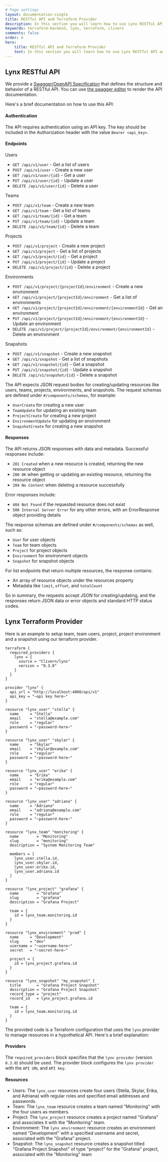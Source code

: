 ```yaml
---
# Page settings
layout: documentation-single
title: RESTful API and Terraform Provider
description: In this section you will learn how to use Lynx RESTful API and the terraform provider to automate the boring stuff.
keywords: terraform-backend, lynx, terraform, clivern
comments: false
order: 4
hero:
    title: RESTful API and Terraform Provider
    text: In this section you will learn how to use Lynx RESTful API and the terraform provider to automate the boring stuff.
---
```


## Lynx RESTful API

We provide a [Swagger/OpenAPI Specification](https://raw.githubusercontent.com/Clivern/Lynx/main/api.yml) that defines the structure and behavior of a RESTful API. You can use [the swagger editor](https://editor.swagger.io/) to render the API documentation.

Here's a brief documentation on how to use this API:

#### Authentication

The API requires authentication using an API key. The key should be included in the Authorization header with the value `Bearer <api_key>`.

#### Endpoints

Users

- `GET /api/v1/user` - Get a list of users
- `POST /api/v1/user` - Create a new user
- `GET /api/v1/user/{id}` - Get a user
- `PUT /api/v1/user/{id}` - Update a user
- `DELETE /api/v1/user/{id}` - Delete a user

Teams

- `POST /api/v1/team` - Create a new team
- `GET /api/v1/team` - Get a list of teams
- `GET /api/v1/team/{id}` - Get a team
- `PUT /api/v1/team/{id}` - Update a team
- `DELETE /api/v1/team/{id}` - Delete a team

Projects

- `POST /api/v1/project` - Create a new project
- `GET /api/v1/project` - Get a list of projects
- `GET /api/v1/project/{id}` - Get a project
- `PUT /api/v1/project/{id}` - Update a project
- `DELETE /api/v1/project/{id}` - Delete a project

Environments

- `POST /api/v1/project/{projectId}/environment` - Create a new environment
- `GET /api/v1/project/{projectId}/environment` - Get a list of environments
- `GET /api/v1/project/{projectId}/environment/{environmentId}` - Get an environment
- `PUT /api/v1/project/{projectId}/environment/{environmentId}` - Update an environment
- `DELETE /api/v1/project/{projectId}/environment/{environmentId}` - Delete an environment

Snapshots

- `POST /api/v1/snapshot` - Create a new snapshot
- `GET /api/v1/snapshot` - Get a list of snapshots
- `GET /api/v1/snapshot/{id}` - Get a snapshot
- `PUT /api/v1/snapshot/{id}` - Update a snapshot
- `DELETE /api/v1/snapshot/{id}` - Delete a snapshot


The API expects JSON request bodies for creating/updating resources like users, teams, projects, environments, and snapshots. The request schemas are defined under `#/components/schemas`, for example:

- `UserCreate` for creating a new user
- `TeamUpdate` for updating an existing team
- `ProjectCreate` for creating a new project
- `EnvironmentUpdate` for updating an environment
- `SnapshotCreate` for creating a new snapshot

#### Responses

The API returns JSON responses with data and metadata. Successful responses include:

- `201 Created` when a new resource is created, returning the new resource object
- `200 OK` when getting or updating an existing resource, returning the resource object
- `204 No Content` when deleting a resource successfully

Error responses include:

- `404 Not Found` if the requested resource does not exist
- `500 Internal Server Error` for any other errors, with an ErrorResponse object providing details

The response schemas are defined under `#/components/schemas` as well, such as:

- `User` for user objects
- `Team` for team objects
- `Project` for project objects
- `Environment` for environment objects
- `Snapshot` for snapshot objects

For list endpoints that return multiple resources, the response contains:

- An array of resource objects under the resources property
- Metadata like `limit`, `offset`, and `totalCount`

So in summary, the requests accept JSON for creating/updating, and the responses return JSON data or error objects and standard HTTP status codes.


## Lynx Terraform Provider

Here is an example to setup team, team users, project, project environment and a snapshot using our terraform provider.

```
terraform {
  required_providers {
    lynx = {
      source = "Clivern/lynx"
      version = "0.3.0"
    }
  }
}

provider "lynx" {
  api_url = "http://localhost:4000/api/v1"
  api_key = "~api key here~"
}

resource "lynx_user" "stella" {
  name     = "Stella"
  email    = "stella@example.com"
  role     = "regular"
  password = "~password-here~"
}

resource "lynx_user" "skylar" {
  name     = "Skylar"
  email    = "skylar@example.com"
  role     = "regular"
  password = "~password-here~"
}

resource "lynx_user" "erika" {
  name     = "Erika"
  email    = "erika@example.com"
  role     = "regular"
  password = "~password-here~"
}

resource "lynx_user" "adriana" {
  name     = "Adriana"
  email    = "adriana@example.com"
  role     = "regular"
  password = "~password-here~"
}

resource "lynx_team" "monitoring" {
  name        = "Monitoring"
  slug        = "monitoring"
  description = "System Monitoring Team"

  members = [
    lynx_user.stella.id,
    lynx_user.skylar.id,
    lynx_user.erika.id,
    lynx_user.adriana.id
  ]
}

resource "lynx_project" "grafana" {
  name        = "Grafana"
  slug        = "grafana"
  description = "Grafana Project"

  team = {
    id = lynx_team.monitoring.id
  }
}

resource "lynx_environment" "prod" {
  name     = "Development"
  slug     = "dev"
  username = "~username-here~"
  secret   = "~secret-here~"

  project = {
    id = lynx_project.grafana.id
  }
}

resource "lynx_snapshot" "my_snapshot" {
  title       = "Grafana Project Snapshot"
  description = "Grafana Project Snapshot"
  record_type = "project"
  record_id   = lynx_project.grafana.id

  team = {
    id = lynx_team.monitoring.id
  }
}
```

The provided code is a Terraform configuration that uses the `lynx` provider to manage resources in a hypothetical API. Here's a brief explanation:


#### Providers

The `required_providers` block specifies that the `lynx provider` (version `0.3.0`) should be used. The provider block configures the `lynx provider` with the `API URL` and `API key`.


#### Resources

- Users: The `lynx_user` resources create four users (Stella, Skylar, Erika, and Adriana) with regular roles and specified email addresses and passwords.
- Team: The `lynx_team` resource creates a team named "Monitoring" with the four users as members.
- Project: The `lynx_project` resource creates a project named "Grafana" and associates it with the "Monitoring" team.
- Environment: The `lynx_environment` resource creates an environment named "Development" with a specified username and secret, associated with the "Grafana" project.
- Snapshot: The `lynx_snapshot` resource creates a snapshot titled "Grafana Project Snapshot" of type "project" for the "Grafana" project, associated with the "Monitoring" team
